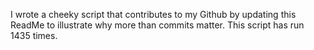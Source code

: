 I wrote a cheeky script that contributes to my Github by updating this ReadMe to illustrate why more than commits matter. This script has run 1435 times.